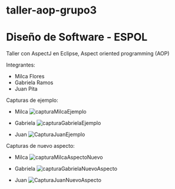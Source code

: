 # taller-aop-grupo3
# Diseño de Software - ESPOL
Taller con AspectJ en Eclipse, Aspect oriented programming (AOP)

Integrantes:
* Milca Flores
* Gabriela Ramos
* Juan Pita


Capturas de ejemplo:
* Milca
![capturaMilcaEjemplo](https://user-images.githubusercontent.com/34144827/120735873-f514c780-c4b0-11eb-822c-6835ccfc5cce.png)

* Gabriela
![capturaGabrielaEjemplo](https://user-images.githubusercontent.com/34144827/120735918-04941080-c4b1-11eb-8478-9966e18fb9ce.png)

* Juan
![CapturaJuanEjemplo](https://user-images.githubusercontent.com/34144827/120735931-0958c480-c4b1-11eb-9907-d3171b636b18.png)




Capturas de nuevo aspecto:
* Milca
![capturaMilcaAspectoNuevo](https://user-images.githubusercontent.com/34144827/120735893-fc3bd580-c4b0-11eb-8ab6-9badba1286d5.png)

* Gabriela
![capturaGabrielaNuevoAspecto](https://user-images.githubusercontent.com/34144827/120735924-065dd400-c4b1-11eb-8289-b80e7c58c7d9.png)

* Juan
![CapturaJuanNuevoAspecto](https://user-images.githubusercontent.com/34144827/120735938-0b228800-c4b1-11eb-9ceb-949c14924a49.png)

